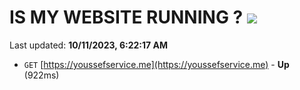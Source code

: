 # IS MY WEBSITE RUNNING ? [![](https://img.shields.io/static/v1?label=Sponsor&message=%E2%9D%A4&logo=GitHub&color=%23fe8e86)](https://github.com/sponsors/<username>)

Last updated: **10/11/2023, 6:22:17 AM**

- `GET` [https://youssefservice.me](https://youssefservice.me) - **Up** (922ms)
